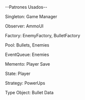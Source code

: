 --Patrones Usados--

Singleton: Game Manager

Observer: AmmoUI

Factory: EnemyFactory, BulletFactory

Pool: Bullets, Enemies

EventQueue: Enemies

Memento: Player Save

State: Player

Strategy: PowerUps

Type Object: Bullet Data
